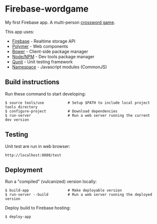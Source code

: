 # Firebase-wordgame

My first Firebase app.  A multi-person [crossword game](http://words.coderats.com).

This app uses:

- [Firebase](http://firebase.com) - Realtime storage API
- [Polymer](http://polymer-project.org) - Web components
- [Bower](http://bower.io) - Client-side package manager
- [Node/NPM](http://nodejs.org) - Dev tools package manager
- [Qunit](http://qunitjs.com) - Unit testing framework
- [Namespace](https://github.com/mckoss/namespace) - Javascript modules (CommonJS)

## Build instructions

Run these command to start developing:

    $ source tools/use           # Setup $PATH to include local project tools directory
    $ configure-project          # Download dependencies
    $ run-server                 # Run a web server running the current dev version

## Testing

Unit test are run in web browser:

    http://localhost:8080/test

## Deployment

Run a "compiled" (vulcanized) version locally:

    $ build-app                  # Make deployable version
    $ run-server --build         # Run a web server running the deployed version

Deploy build to Firebase hosting:

    $ deploy-app
